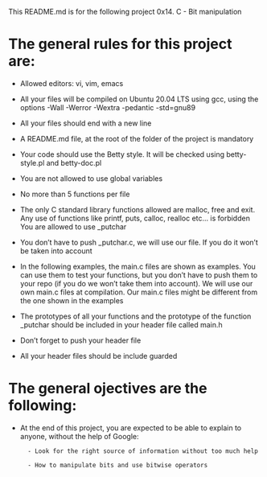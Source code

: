 This README.md is for the following project 0x14. C - Bit manipulation


# The general rules for this project are: 

- Allowed editors: vi, vim, emacs

- All your files will be compiled on Ubuntu 20.04 LTS using gcc, using the options -Wall -Werror -Wextra -pedantic -std=gnu89

- All your files should end with a new line

- A README.md file, at the root of the folder of the project is mandatory

- Your code should use the Betty style. It will be checked using betty-style.pl and betty-doc.pl

- You are not allowed to use global variables

- No more than 5 functions per file

- The only C standard library functions allowed are malloc, free and exit. Any use of functions like printf, puts, calloc, realloc etc… is forbidden
You are allowed to use _putchar

- You don’t have to push _putchar.c, we will use our file. If you do it won’t be taken into account

- In the following examples, the main.c files are shown as examples. You can use them to test your functions, but you don’t have to push them to your repo (if you do we won’t take them into account). We will use our own main.c files at compilation. Our main.c files might be different from the one shown in the examples

- The prototypes of all your functions and the prototype of the function _putchar should be included in your header file called main.h

- Don’t forget to push your header file

- All your header files should be include guarded



# The general ojectives are the following:

- At the end of this project, you are expected to be able to explain to anyone, without the help of Google:

        - Look for the right source of information without too much help

        - How to manipulate bits and use bitwise operators 
